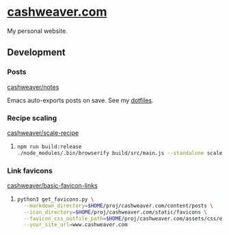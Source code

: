 # [cashweaver.com](http://cashweaver.com)

My personal website.

## Development

### Posts

[cashweaver/notes](http://github.com/cashweaver/notes)

Emacs auto-exports posts on save. See my [dotfiles](http://github.com/cashweaver/dotfiles/blob/main/config/doom/config.org).

### Recipe scaling

[cashweaver/scale-recipe](http://github.com/cashweaver/scale-recipe)

1.
    ```sh
    npm run build:release
    ./node_modules/.bin/browserify build/src/main.js --standalone scale-recipe -o ~/proj/cashweaver.com/static/js/scale-recipe/bundle.js
    ```

### Link favicons

[cashweaver/basic-favicon-links](https://github.com/cashweaver/basic-favicon-links)

1. 
    ```sh
    python3 get_favicons.py \
      --markdown_directory=$HOME/proj/cashweaver.com/content/posts \
      --icon_directory=$HOME/proj/cashweaver.com/static/favicons \
      --favicon_css_outfile_path=$HOME/proj/cashweaver.com/assets/css/extended/favicons.css \
      --your_site_url=www.cashweaver.com
    ```
